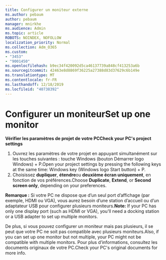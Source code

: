```yaml
---
title: Configurer un moniteur externe
ms.author: pebaum
author: pebaum
manager: mnirkhe
ms.audience: Admin
ms.topic: article
ROBOTS: NOINDEX, NOFOLLOW
localization_priority: Normal
ms.collection: Adm_O365
ms.custom:
- "3453"
- "9001450"
ms.openlocfilehash: b9ec34f420092d5ca46137739a848cf413253a6b
ms.sourcegitcommit: 42463e8d8869f36225a27388d83d37629c6b149e
ms.translationtype: MT
ms.contentlocale: fr-FR
ms.lasthandoff: 12/18/2019
ms.locfileid: "40738392"
---
```

# <a name="set-up-one-monitor"></a><span data-ttu-id="18508-102">Configurer un moniteur</span><span class="sxs-lookup"><span data-stu-id="18508-102">Set up one monitor</span></span>

<span data-ttu-id="18508-103">**Vérifier les paramètres de projet de votre PC**</span><span class="sxs-lookup"><span data-stu-id="18508-103">**Check your PC's project settings**</span></span>

1. <span data-ttu-id="18508-104">Ouvrez les paramètres de votre projet en appuyant simultanément sur les touches suivantes : touche Windows (bouton Démarrer logo Windows) + P.</span><span class="sxs-lookup"><span data-stu-id="18508-104">Open your project settings by pressing the following keys at the same time: Windows key (Windows logo Start button) + P.</span></span>
2. <span data-ttu-id="18508-105">Choisissez **dupliquer**, **étendre**ou **deuxième écran uniquement**, en fonction de vos préférences.</span><span class="sxs-lookup"><span data-stu-id="18508-105">Choose **Duplicate**, **Extend**, or **Second screen only**, depending on your preferences.</span></span>

<span data-ttu-id="18508-106">**Remarque :** Si votre PC ne dispose que d’un seul port d’affichage (par exemple, HDMI ou VGA), vous aurez besoin d’une station d’accueil ou d’un adaptateur USB pour configurer plusieurs moniteurs.</span><span class="sxs-lookup"><span data-stu-id="18508-106">**Note:** If your PC has only one display port (such as HDMI or VGA), you'll need a docking station or a USB adapter to set up multiple monitors.</span></span>

<span data-ttu-id="18508-107">De plus, si vous pouvez configurer un moniteur mais pas plusieurs, il se peut que votre PC ne soit pas compatible avec plusieurs moniteurs.</span><span class="sxs-lookup"><span data-stu-id="18508-107">Also, if you can set up one monitor but not multiple, your PC might not be compatible with multiple monitors.</span></span> <span data-ttu-id="18508-108">Pour plus d’informations, consultez les documents originaux de votre PC.</span><span class="sxs-lookup"><span data-stu-id="18508-108">Check your PC's original documents for more info.</span></span>